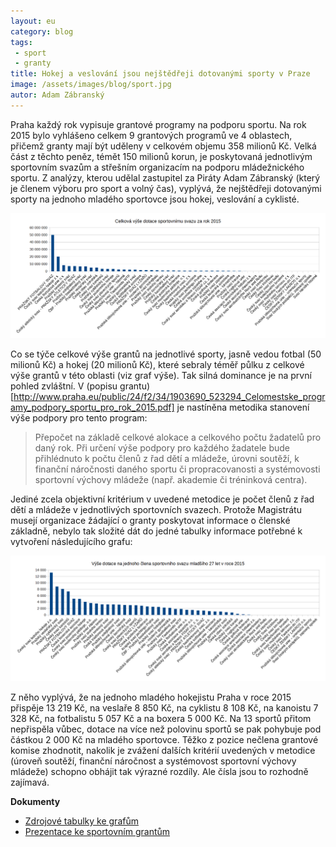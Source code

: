 ```yaml
---
layout: eu
category: blog
tags:
 - sport
 - granty
title: Hokej a veslování jsou nejštědřeji dotovanými sporty v Praze
image: /assets/images/blog/sport.jpg
autor: Adam Zábranský
---
```


Praha každý rok vypisuje grantové programy na podporu sportu. Na rok 2015 bylo vyhlášeno celkem 9 grantových programů ve 4 oblastech, přičemž granty mají být uděleny v celkovém objemu 358 milionů Kč. Velká část z těchto peněz, témět 150 milionů korun, je poskytovaná jednotlivým sportovním svazům a střešním organizacím na podporu mládežnického sportu. Z analýzy, kterou udělal zastupitel za Piráty Adam Zábranský (který je členem výboru pro sport a volný čas), vyplývá, že nejštědřeji dotovanými sporty na jednoho mladého sportovce jsou hokej, veslování a cyklisté.

![Celkový objem grantů na jednotlivé sporty](/assets/images/blog/sport-objem-dotaci.png)

Co se týče celkové výše grantů na jednotlivé sporty, jasně vedou fotbal (50 milionů Kč) a hokej (20 milionů Kč), které sebraly téměř půlku z celkové výše grantů v této oblasti (viz graf výše). Tak silná dominance je na první pohled zvláštní. V (popisu grantu)[http://www.praha.eu/public/24/f2/34/1903690_523294_Celomestske_programy_podpory_sportu_pro_rok_2015.pdf] je nastíněna metodika stanovení výše podpory pro tento program:

> Přepočet na základě celkové alokace a celkového počtu žadatelů pro daný rok. Při určení výše podpory pro každého žadatele bude přihlédnuto k počtu členů z řad dětí a mládeže, úrovni soutěží, k finanční náročnosti daného sportu či propracovanosti a systémovosti sportovní výchovy mládeže (např. akademie či tréninková centra).

Jediné zcela objektivní kritérium v uvedené metodice je počet členů z řad dětí a mládeže v jednotlivých sportovních svazech. Protože Magistrátu musejí organizace žádající o granty poskytovat informace o členské základně, nebylo tak složité dát do jedné tabulky informace potřebné k vytvoření následujícího grafu:

![Výše grantu na jednoho sportovce do 27 let](/assets/images/blog/sport-dotace-na-sportovce.png)

Z něho vyplývá, že na jednoho mladého hokejistu Praha v roce 2015 přispěje 13 219 Kč, na veslaře 8 850 Kč, na cyklistu 8 108 Kč, na kanoistu 7 328 Kč, na fotbalistu 5 057 Kč a na boxera 5 000 Kč. Na 13 sportů přitom nepřispěla vůbec, dotace na více než polovinu sportů se pak pohybuje pod částkou 2 000 Kč na mladého sportovce. Těžko z pozice nečlena grantové komise zhodnotit, nakolik je zvážení dalších kritérií uvedených v metodice (úroveň soutěží, finanční náročnost a systémovost sportovní výchovy mládeže) schopno obhájit tak výrazné rozdíly. Ale čísla jsou to rozhodně zajímavá.

**Dokumenty**

* [Zdrojové tabulky ke grafům](https://github.com/pirati-cz/KlubPraha/blob/master/spisy/2015/79-granty-na-sport/sportovnisvazy.ods)
* [Prezentace ke sportovním grantům](https://github.com/pirati-cz/KlubPraha/blob/master/spisy/2015/79-granty-na-sport/sportovni-granty.odp)